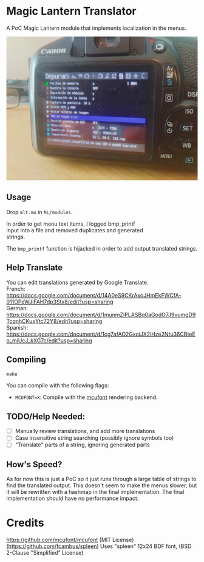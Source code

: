 # Magic Lantern Translator
A PoC Magic Lantern module that implements localization in the menus.

![demo](demo.jpg)

## Usage
Drop `mlt.mo` in `ML/modules`.

In order to get menu text items, I logged bmp_printf  
input into a file and removed duplicates and generated  
strings.  

The `bmp_printf` function is hijacked in order to add output translated strings.

## Help Translate
You can edit translations generated by Google Translate.  
French:  https://docs.google.com/document/d/14A0eS9CKrAxoJHmEkFWCfA-011OPeWJIFAH7dp3Stx8/edit?usp=sharing  
German:  https://docs.google.com/document/d/1munmZIPLASBq0aGodO7J9vumgD9TcqnhCKuxYtc72Y8/edit?usp=sharing  
Spanish: https://docs.google.com/document/d/1cg7afAO2GxoiJX2iHze2Ntu36CBteEo_miUcJ_kXG7c/edit?usp=sharing  

## Compiling
```
make
```

You can compile with the following flags:
- `MCUFONT=X`: Compile with the [mcufont](https://github.com/mcufont/mcufont) rendering backend.  

## TODO/Help Needed:
- [ ] Manually review translations, and add more translations
- [ ] Case insensitive string searching (possibly ignore symbols too)
- [ ] "Translate" parts of a string, ignoring generated parts

## How's Speed?
As for now this is just a PoC so it just runs through a large table of strings to find the translated output. This doesn't seem to make the menus slower,
but it will be rewritten with a hashmap in the final implementation. The final implementation should have no performance impact.


# Credits
https://github.com/mcufont/mcufont (MIT License)  
(https://github.com/fcambus/spleen) Uses "spleen" 12x24 BDF font, (BSD 2-Clause "Simplified" License)  
